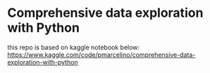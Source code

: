 # Comprehensive data exploration with Python

this repo is based on kaggle notebook below:
https://www.kaggle.com/code/pmarcelino/comprehensive-data-exploration-with-python
